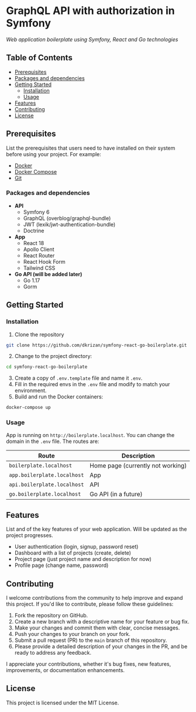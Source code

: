 # GraphQL API with authorization in Symfony

*Web application boilerplate using Symfony, React and Go technologies*

## Table of Contents

- [Prerequisites](#prerequisites)
- [Packages and dependencies](#packages-and-dependencies)
- [Getting Started](#getting-started)
  - [Installation](#installation)
  - [Usage](#usage)
- [Features](#features)
- [Contributing](#contributing)
- [License](#license)

## Prerequisites

List the prerequisites that users need to have installed on their system before using your project. For example:

- [Docker](https://www.docker.com/)
- [Docker Compose](https://docs.docker.com/compose/)
- [Git](https://git-scm.com/)

### Packages and dependencies

- **API**
  - Symfony 6
  - GraphQL (overblog/graphql-bundle)
  - JWT (lexik/jwt-authentication-bundle)
  - Doctrine
- **App**
  - React 18
  - Apollo Client
  - React Router
  - React Hook Form
  - Tailwind CSS
- **Go API (will be added later)**
  - Go 1.17
  - Gorm

## Getting Started

### Installation
1. Clone the repository
```bash
git clone https://github.com/dkrizan/symfony-react-go-boilerplate.git
```
2. Change to the project directory:
```bash
cd symfony-react-go-boilerplate
```
3. Create a copy of `.env.template` file and name it `.env`.
4. Fill in the required envs in the `.env` file and modify to match your environment.
5. Build and run the Docker containers:
```bash
docker-compose up
```

### Usage

App is running on `http://boilerplate.localhost`. You can change the domain in the `.env` file. The routes are:

| Route                       | Description                       |
|-----------------------------|-----------------------------------|
| `boilerplate.localhost`     | Home page (currently not working) |
| `app.boilerplate.localhost` | App                               |
| `api.boilerplate.localhost` | API                               |
| `go.boilerplate.localhost`  | Go API (in a future)              |

## Features

List and of the key features of your web application. Will be updated as the project progresses.
  - User authentication (login, signup, password reset)
  - Dashboard with a list of projects (create, delete)
  - Project page (just project name and description for now)
  - Profile page (change name, password)

## Contributing

I welcome contributions from the community to help improve and expand this project. If you'd like to contribute, please follow these guidelines:

1. Fork the repository on GitHub.
2. Create a new branch with a descriptive name for your feature or bug fix.
3. Make your changes and commit them with clear, concise messages.
4. Push your changes to your branch on your fork.
5. Submit a pull request (PR) to the `main` branch of this repository.
6. Please provide a detailed description of your changes in the PR, and be ready to address any feedback.

I appreciate your contributions, whether it's bug fixes, new features, improvements, or documentation enhancements.

## License
This project is licensed under the MIT License.